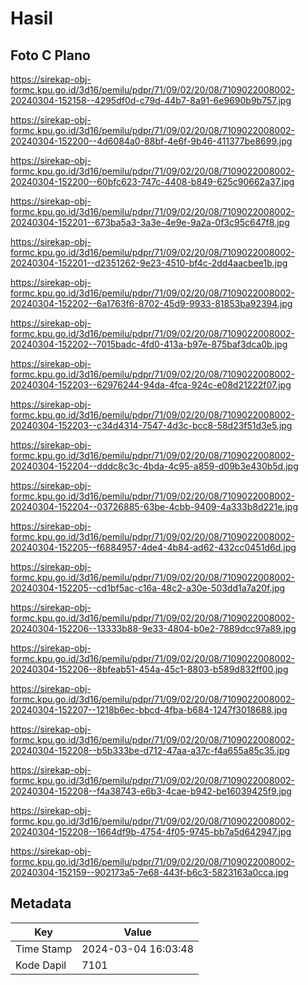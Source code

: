 # Hasil

## Foto C Plano

https://sirekap-obj-formc.kpu.go.id/3d16/pemilu/pdpr/71/09/02/20/08/7109022008002-20240304-152158--4295df0d-c79d-44b7-8a91-6e9690b9b757.jpg

https://sirekap-obj-formc.kpu.go.id/3d16/pemilu/pdpr/71/09/02/20/08/7109022008002-20240304-152200--4d6084a0-88bf-4e6f-9b46-411377be8699.jpg

https://sirekap-obj-formc.kpu.go.id/3d16/pemilu/pdpr/71/09/02/20/08/7109022008002-20240304-152200--60bfc623-747c-4408-b849-625c90662a37.jpg

https://sirekap-obj-formc.kpu.go.id/3d16/pemilu/pdpr/71/09/02/20/08/7109022008002-20240304-152201--673ba5a3-3a3e-4e9e-9a2a-0f3c95c647f8.jpg

https://sirekap-obj-formc.kpu.go.id/3d16/pemilu/pdpr/71/09/02/20/08/7109022008002-20240304-152201--d2351262-9e23-4510-bf4c-2dd4aacbee1b.jpg

https://sirekap-obj-formc.kpu.go.id/3d16/pemilu/pdpr/71/09/02/20/08/7109022008002-20240304-152202--6a1763f6-8702-45d9-9933-81853ba92394.jpg

https://sirekap-obj-formc.kpu.go.id/3d16/pemilu/pdpr/71/09/02/20/08/7109022008002-20240304-152202--7015badc-4fd0-413a-b97e-875baf3dca0b.jpg

https://sirekap-obj-formc.kpu.go.id/3d16/pemilu/pdpr/71/09/02/20/08/7109022008002-20240304-152203--62976244-94da-4fca-924c-e08d21222f07.jpg

https://sirekap-obj-formc.kpu.go.id/3d16/pemilu/pdpr/71/09/02/20/08/7109022008002-20240304-152203--c34d4314-7547-4d3c-bcc8-58d23f51d3e5.jpg

https://sirekap-obj-formc.kpu.go.id/3d16/pemilu/pdpr/71/09/02/20/08/7109022008002-20240304-152204--dddc8c3c-4bda-4c95-a859-d09b3e430b5d.jpg

https://sirekap-obj-formc.kpu.go.id/3d16/pemilu/pdpr/71/09/02/20/08/7109022008002-20240304-152204--03726885-63be-4cbb-9409-4a333b8d221e.jpg

https://sirekap-obj-formc.kpu.go.id/3d16/pemilu/pdpr/71/09/02/20/08/7109022008002-20240304-152205--f6884957-4de4-4b84-ad62-432cc0451d6d.jpg

https://sirekap-obj-formc.kpu.go.id/3d16/pemilu/pdpr/71/09/02/20/08/7109022008002-20240304-152205--cd1bf5ac-c16a-48c2-a30e-503dd1a7a20f.jpg

https://sirekap-obj-formc.kpu.go.id/3d16/pemilu/pdpr/71/09/02/20/08/7109022008002-20240304-152206--13333b88-9e33-4804-b0e2-7889dcc97a89.jpg

https://sirekap-obj-formc.kpu.go.id/3d16/pemilu/pdpr/71/09/02/20/08/7109022008002-20240304-152206--8bfeab51-454a-45c1-8803-b589d832ff00.jpg

https://sirekap-obj-formc.kpu.go.id/3d16/pemilu/pdpr/71/09/02/20/08/7109022008002-20240304-152207--1218b6ec-bbcd-4fba-b684-1247f3018688.jpg

https://sirekap-obj-formc.kpu.go.id/3d16/pemilu/pdpr/71/09/02/20/08/7109022008002-20240304-152208--b5b333be-d712-47aa-a37c-f4a655a85c35.jpg

https://sirekap-obj-formc.kpu.go.id/3d16/pemilu/pdpr/71/09/02/20/08/7109022008002-20240304-152208--f4a38743-e6b3-4cae-b942-be16039425f9.jpg

https://sirekap-obj-formc.kpu.go.id/3d16/pemilu/pdpr/71/09/02/20/08/7109022008002-20240304-152208--1664df9b-4754-4f05-9745-bb7a5d642947.jpg

https://sirekap-obj-formc.kpu.go.id/3d16/pemilu/pdpr/71/09/02/20/08/7109022008002-20240304-152159--902173a5-7e68-443f-b6c3-5823163a0cca.jpg


## Metadata

| Key        | Value               |
| ---------- | ------------------- |
| Time Stamp | 2024-03-04 16:03:48 |
| Kode Dapil | 7101                |




